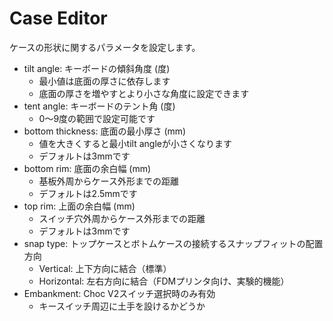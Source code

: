 # Case Editor

ケースの形状に関するパラメータを設定します。

- tilt angle: キーボードの傾斜角度 (度)
  - 最小値は底面の厚さに依存します
  - 底面の厚さを増やすとより小さな角度に設定できます
- tent angle: キーボードのテント角 (度)
  - 0～9度の範囲で設定可能です
- bottom thickness: 底面の最小厚さ (mm)
  - 値を大きくすると最小tilt angleが小さくなります
  - デフォルトは3mmです
- bottom rim: 底面の余白幅 (mm)
  - 基板外周からケース外形までの距離
  - デフォルトは2.5mmです
- top rim: 上面の余白幅 (mm)
  - スイッチ穴外周からケース外形までの距離
  - デフォルトは3mmです
- snap type: トップケースとボトムケースの接続するスナップフィットの配置方向
  - Vertical: 上下方向に結合（標準）
  - Horizontal: 左右方向に結合（FDMプリンタ向け、実験的機能）
- Embankment: Choc V2スイッチ選択時のみ有効
  - キースイッチ周辺に土手を設けるかどうか
